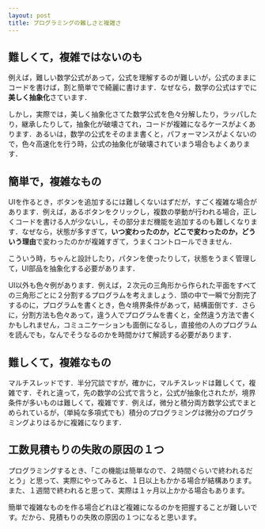 ```yaml
---
layout: post
title: プログラミングの難しさと複雑さ
---
```

## 難しくて，複雑ではないのも

例えば，難しい数学公式があって，公式を理解するのが難しいが，公式のままにコードを書けば，割と簡単でで綺麗に書けます．なぜなら，数学の公式はすでに**美しく抽象化**さています．

しかし，実際では，美しく抽象化さてた数学公式を色々分解したり，ラッパしたり，継承したりして，抽象化が破壊さてれ，コードが複雑になるケースがよくあります．あるいは，数学の公式をそのまま書くと，パフォーマンスがよくないので，色々高速化を行う時，公式の抽象化が破壊されていまう場合もよくあります．

## 簡単で，複雑なもの

UIを作るとき，ボタンを追加するには難しくないはずだが，すごく複雑な場合があります．例えば，あるボタンをクリックし，複数の挙動が行われる場合，正しくコードを書ける人が少ないし，その部分まだ機能を追加するのも難しくなります．なぜなら，状態が多すぎて，**いつ変わったのか，どこで変わったのか，どういう理由**で変わったのかが複雑すぎて，うまくコントロールできません．

こういう時，ちゃんと設計したり，パタンを使ったりして，状態をうまく管理して，UI部品を抽象化する必要があります．

UI以外も色々例があります．例えば，２次元の三角形から作られた平面をすべての三角形ごとに２分割するプログラムを考えましょう．頭の中で一瞬で分割完了するのに，プログラムを書くとき，色々境界条件があって，結構面倒です．さらに，分割方法も色々あって，違う人でプログラムを書くと，全然違う方法で書くかもしれません，コミュニケーションも面倒になるし，直接他の人のプログラムを読んでも，なんでそうなるのかを時間かけて解読する必要があります．

## 難しくて，複雑なもの

マルチスレッドです．半分冗談ですが，確かに，マルチスレッドは難しくて，複雑です．それと違って，先の数学の公式で言うと，公式が抽象化されたが，境界条件が多いものは難しくて，複雑です．例えば，微分と積分両方数学公式でまとめられているが，（単純な多項式でも）積分のプログラミングは微分のプログラミングよりはるかに複雑になります．

## 工数見積もりの失敗の原因の１つ

プログラミングするとき、「この機能は簡単なので、２時間ぐらいで終われるだとう」と思って、実際にやってみると、１日以上もかかる場合が結構あります。また、１週間で終われると思って、実際は１ヶ月以上かかる場合もあります。

簡単で複雑なものを作る場合どれほど複雑になるのかを把握することが難しいです。だから、見積もりの失敗の原因の１つになると思います。

